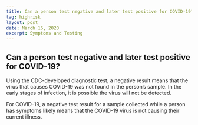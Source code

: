 ```yaml
---
title: Can a person test negative and later test positive for COVID-19?
tag: highrisk
layout: post
date: March 16, 2020
excerpt: Symptoms and Testing
---
```


<h2>Can a person test negative and later test positive for COVID-19?</h2>

Using the CDC-developed diagnostic test, a negative result means that the virus that causes COVID-19 was not found in the 
person’s sample. In the early stages of infection, it is possible the virus will not be detected.

For COVID-19, a negative test result for a sample collected while a person has symptoms likely means that the COVID-19 virus 
is not causing their current illness.
